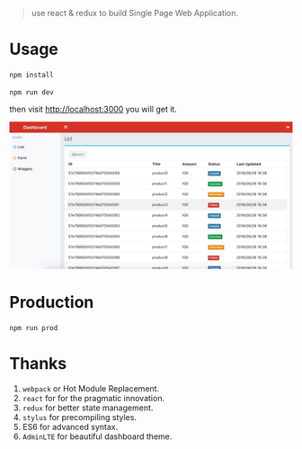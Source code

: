 > use react & redux to build Single Page Web Application.


# Usage

`npm install`

`npm run dev` 

then visit <http://localhost:3000> you will get it.

![image](webapp/static/images/QQ20161004-1.jpg)


# Production

 `npm run prod`

# Thanks

1. `webpack` or Hot Module Replacement.
2. `react` for  for the pragmatic innovation.
3. `redux` for better state management.
4. `stylus` for precompiling styles.
5. ES6 for advanced syntax.
6. `AdminLTE` for beautiful dashboard theme.